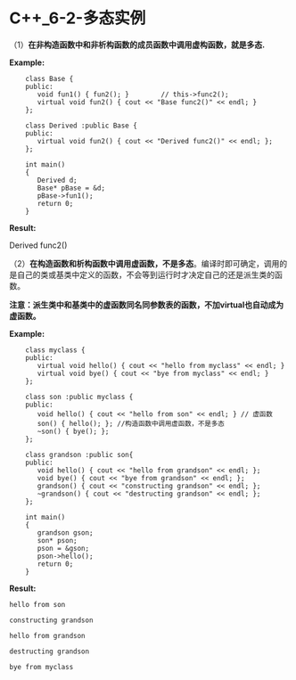 # C++_6-2-多态实例

 （1）**在非构造函数中和非析构函数的成员函数中调用虚构函数，就是多态.**

**Example:**
```
    class Base {
    public:
       void fun1() { fun2(); }        // this->func2();
       virtual void fun2() { cout << "Base func2()" << endl; }
    };

    class Derived :public Base {
    public:
       virtual void fun2() { cout << "Derived func2()" << endl; };
    };

    int main()
    {
       Derived d;
       Base* pBase = &d;
       pBase->fun1();
       return 0;
    }
```
**Result:**

Derived func2()

（2）**在构造函数和析构函数中调用虚函数，不是多态**。编译时即可确定，调用的是自己的类或基类中定义的函数，不会等到运行时才决定自己的还是派生类的函数。

**注意：派生类中和基类中的虚函数同名同参数表的函数，不加virtual也自动成为虚函数。**

**Example:**
```
    class myclass {
    public:
       virtual void hello() { cout << "hello from myclass" << endl; }
       virtual void bye() { cout << "bye from myclass" << endl; }
    };

    class son :public myclass {
    public:
       void hello() { cout << "hello from son" << endl; } // 虚函数
       son() { hello(); }; //构造函数中调用虚函数，不是多态
       ~son() { bye(); };
    };

    class grandson :public son{
    public:
       void hello() { cout << "hello from grandson" << endl; };
       void bye() { cout << "bye from grandson" << endl; };
       grandson() { cout << "constructing grandson" << endl; };
       ~grandson() { cout << "destructing grandson" << endl; };
    };

    int main()
    {
       grandson gson;
       son* pson;
       pson = &gson;
       pson->hello();
       return 0;
    }
```
**Result:**

    hello from son

    constructing grandson

    hello from grandson

    destructing grandson

    bye from myclass